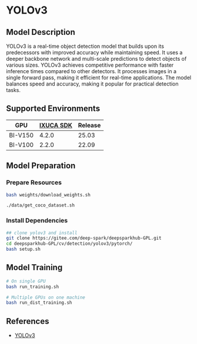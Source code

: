 # YOLOv3

## Model Description

YOLOv3 is a real-time object detection model that builds upon its predecessors with improved accuracy while maintaining
speed. It uses a deeper backbone network and multi-scale predictions to detect objects of various sizes. YOLOv3 achieves
competitive performance with faster inference times compared to other detectors. It processes images in a single forward
pass, making it efficient for real-time applications. The model balances speed and accuracy, making it popular for
practical detection tasks.

## Supported Environments

| GPU    | [IXUCA SDK](https://gitee.com/deep-spark/deepspark#%E5%A4%A9%E6%95%B0%E6%99%BA%E7%AE%97%E8%BD%AF%E4%BB%B6%E6%A0%88-ixuca) | Release |
|--------|-----------|---------|
| BI-V150 | 4.2.0     |  25.03  |
| BI-V100 | 2.2.0     |  22.09  |

## Model Preparation

### Prepare Resources

```bash
bash weights/download_weights.sh
```

```bash
./data/get_coco_dataset.sh
```

### Install Dependencies

```bash
## clone yolov3 and install
git clone https://gitee.com/deep-spark/deepsparkhub-GPL.git
cd deepsparkhub-GPL/cv/detection/yolov3/pytorch/
bash setup.sh
```

## Model Training

```bash
# On single GPU
bash run_training.sh

# Multiple GPUs on one machine
bash run_dist_training.sh
```

## References

- [YOLOv3](https://github.com/eriklindernoren/PyTorch-YOLOv3)
